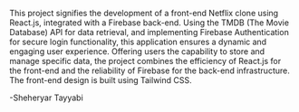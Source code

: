 This project signifies the development of a front-end Netflix clone using React.js, integrated with a Firebase back-end. Using the TMDB (The Movie Database) API for data retrieval, and implementing Firebase Authentication for secure login functionality, this application ensures a dynamic and engaging user experience. Offering users the capability to store and manage specific data, the project combines the efficiency of React.js for the front-end and the reliability of Firebase for the back-end infrastructure. The front-end design is built using Tailwind CSS.

-Sheheryar Tayyabi
